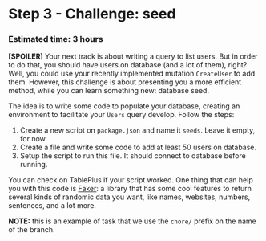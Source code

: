 # Step 3 - Challenge: seed
### Estimated time: 3 hours

**[SPOILER]** Your next track is about writing a query to list users. But in order to do that, you should have users on database (and a lot of them), right? Well, you could use your recently implemented mutation `CreateUser` to add them. However, this challenge is about presenting you a more efficient method, while you can learn something new: database seed.

The idea is to write some code to populate your database, creating an environment to facilitate your `Users` query develop. Follow the steps:

1. Create a new script on `package.json` and name it `seeds`. Leave it empty, for now.
1. Create a file and write some code to add at least 50 users on database.
1. Setup the script to run this file. It should connect to database before running.

You can check on TablePlus if your script worked. One thing that can help you with this code is  [Faker](https://www.npmjs.com/package/faker): a library that has some cool features to return several kinds of randomic data you want, like names, websites, numbers, sentences, and a lot more.

**NOTE:** this is an example of task that we use the `chore/` prefix on the name of the branch.
